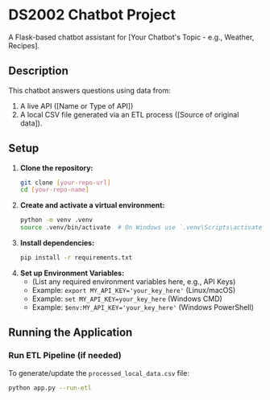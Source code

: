 # DS2002 Chatbot Project

A Flask-based chatbot assistant for [Your Chatbot's Topic - e.g., Weather, Recipes].

## Description

This chatbot answers questions using data from:
1.  A live API ([Name or Type of API])
2.  A local CSV file generated via an ETL process ([Source of original data]).

## Setup

1.  **Clone the repository:**
    ```bash
    git clone [your-repo-url]
    cd [your-repo-name]
    ```
2.  **Create and activate a virtual environment:**
    ```bash
    python -m venv .venv
    source .venv/bin/activate  # On Windows use `.venv\Scripts\activate`
    ```
3.  **Install dependencies:**
    ```bash
    pip install -r requirements.txt
    ```
4.  **Set up Environment Variables:**
    * (List any required environment variables here, e.g., API Keys)
    * Example: `export MY_API_KEY='your_key_here'` (Linux/macOS)
    * Example: `set MY_API_KEY=your_key_here` (Windows CMD)
    * Example: `$env:MY_API_KEY='your_key_here'` (Windows PowerShell)

## Running the Application

### Run ETL Pipeline (if needed)
To generate/update the `processed_local_data.csv` file:
```bash
python app.py --run-etl